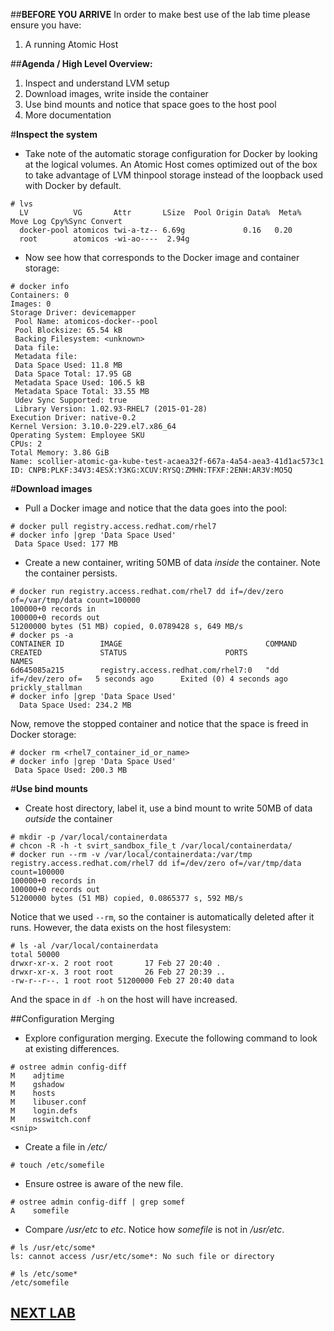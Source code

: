 ##**BEFORE YOU ARRIVE**
    In order to make best use of the lab time please ensure you have:

1. A running Atomic Host

##**Agenda / High Level Overview:**

1. Inspect and understand LVM setup
2. Download images, write inside the container
3. Use bind mounts and notice that space goes to the host pool
4. More documentation

#**Inspect the system**

* Take note of the automatic storage configuration for Docker by
  looking at the logical volumes. An Atomic Host comes optimized out
  of the box to take advantage of LVM thinpool storage instead of
  the loopback used with Docker by default.

```
# lvs
  LV          VG       Attr       LSize  Pool Origin Data%  Meta%  Move Log Cpy%Sync Convert
  docker-pool atomicos twi-a-tz-- 6.69g             0.16   0.20  
  root        atomicos -wi-ao----  2.94g                                                    
```

* Now see how that corresponds to the Docker image and container storage:

```
# docker info
Containers: 0
Images: 0
Storage Driver: devicemapper
 Pool Name: atomicos-docker--pool
 Pool Blocksize: 65.54 kB
 Backing Filesystem: <unknown>
 Data file:
 Metadata file:
 Data Space Used: 11.8 MB
 Data Space Total: 17.95 GB
 Metadata Space Used: 106.5 kB
 Metadata Space Total: 33.55 MB
 Udev Sync Supported: true
 Library Version: 1.02.93-RHEL7 (2015-01-28)
Execution Driver: native-0.2
Kernel Version: 3.10.0-229.el7.x86_64
Operating System: Employee SKU
CPUs: 2
Total Memory: 3.86 GiB
Name: scollier-atomic-ga-kube-test-acaea32f-667a-4a54-aea3-41d1ac573c1
ID: CNPB:PLKF:34V3:4ESX:Y3KG:XCUV:RYSQ:ZMHN:TFXF:2ENH:AR3V:MO5Q
```

#**Download images**
* Pull a Docker image and notice that the data goes into the pool:

```
# docker pull registry.access.redhat.com/rhel7
# docker info |grep 'Data Space Used'
 Data Space Used: 177 MB
```

* Create a new container, writing 50MB of data *inside* the container.  Note the container persists.

```
# docker run registry.access.redhat.com/rhel7 dd if=/dev/zero of=/var/tmp/data count=100000
100000+0 records in
100000+0 records out
51200000 bytes (51 MB) copied, 0.0789428 s, 649 MB/s
# docker ps -a 
CONTAINER ID        IMAGE                                COMMAND                CREATED             STATUS                      PORTS               NAMES
6d645085a215        registry.access.redhat.com/rhel7:0   "dd if=/dev/zero of=   5 seconds ago      Exited (0) 4 seconds ago                       prickly_stallman  
# docker info |grep 'Data Space Used'
  Data Space Used: 234.2 MB
```

Now, remove the stopped container and notice that the space is freed in Docker storage:
```
# docker rm <rhel7_container_id_or_name>
# docker info |grep 'Data Space Used'
 Data Space Used: 200.3 MB
```

#**Use bind mounts**
* Create host directory, label it, use a bind mount to write 50MB of data *outside* the container

```
# mkdir -p /var/local/containerdata
# chcon -R -h -t svirt_sandbox_file_t /var/local/containerdata/
# docker run --rm -v /var/local/containerdata:/var/tmp registry.access.redhat.com/rhel7 dd if=/dev/zero of=/var/tmp/data count=100000
100000+0 records in
100000+0 records out
51200000 bytes (51 MB) copied, 0.0865377 s, 592 MB/s
```

Notice that we used `--rm`, so the container is automatically deleted
after it runs.  However, the data exists on the host filesystem:

```
# ls -al /var/local/containerdata
total 50000
drwxr-xr-x. 2 root root       17 Feb 27 20:40 .
drwxr-xr-x. 3 root root       26 Feb 27 20:39 ..
-rw-r--r--. 1 root root 51200000 Feb 27 20:40 data
```

And the space in `df -h` on the host will have increased.

##Configuration Merging

* Explore configuration merging.  Execute the following command to look at existing differences.

```
# ostree admin config-diff
M    adjtime
M    gshadow
M    hosts
M    libuser.conf
M    login.defs
M    nsswitch.conf
<snip>
```

* Create a file in _/etc/_

```
# touch /etc/somefile
```

* Ensure ostree is aware of the new file.


```
# ostree admin config-diff | grep somef
A    somefile
```

* Compare _/usr/etc_ to _etc_.  Notice how _somefile_ is not in _/usr/etc_.

```
# ls /usr/etc/some*
ls: cannot access /usr/etc/some*: No such file or directory
 
# ls /etc/some*
/etc/somefile
```

## [NEXT LAB](spcContainers.md)
